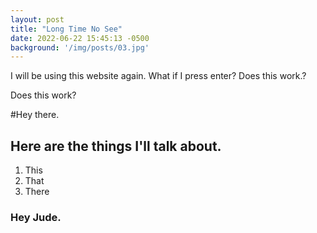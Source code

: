 ```yaml
---
layout: post
title: "Long Time No See"
date: 2022-06-22 15:45:13 -0500
background: '/img/posts/03.jpg'
---
```

I will be using this website again. What if I press enter?
Does this work.?

Does this work?

#Hey there. 
## Here are the things I'll talk about. 
1. This
2. That
3. There

### Hey Jude.

